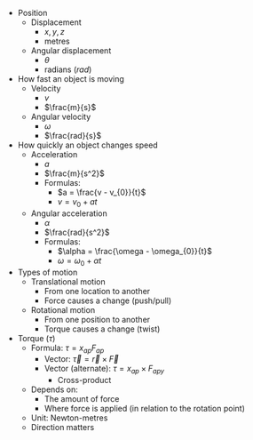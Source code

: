 - Position
  - Displacement
    - $x, y, z$
    - metres
  - Angular displacement
    - $\theta$
    - radians ($rad$)
- How fast an object is moving
  - Velocity
    - $v$
    - $\frac{m}{s}$
  - Angular velocity
    - $\omega$
    - $\frac{rad}{s}$
- How quickly an object changes speed
  - Acceleration
    - $a$
    - $\frac{m}{s^2}$
    - Formulas:
      - $a = \frac{v - v_{0}}{t}$
      - $v = v_{0} + at$
  - Angular acceleration
    - $\alpha$
    - $\frac{rad}{s^2}$
    - Formulas:
      - $\alpha = \frac{\omega - \omega_{0}}{t}$
      - $\omega = \omega_{0} + {\alpha}t$
- Types of motion
  - Translational motion
    - From one location to another
    - Force causes a change (push/pull)
  - Rotational motion
    - From one position to another
    - Torque causes a change (twist)
- Torque ($\tau$)
  - Formula: $\tau = x_{ap}F_{ap}$
    - Vector: $\overrightarrow{\tau} = \overrightarrow{r} \times \overrightarrow{F}$
    - Vector (alternate): $\tau = x_{ap} \times F_{apy}$
      - Cross-product
  - Depends on:
    - The amount of force
    - Where force is applied (in relation to the rotation point)
  - Unit: Newton-metres
  - Direction matters